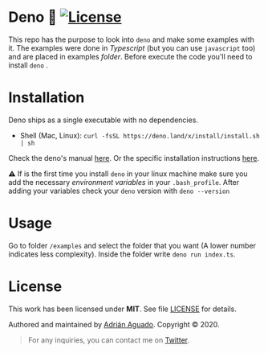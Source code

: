 
Deno 🦕 [![License](https://img.shields.io/cocoapods/l/ParticlesLoadingView.svg?style=flat)](LICENSE.md)
=======
This repo has the purpose to look into `deno` and make some examples with it. The examples were done in _Typescript_ (but you can use `javascript` too) and are placed in examples _folder_. Before execute the code you'll need to install `deno` . 

Installation
=======
Deno ships as a single executable with no dependencies. 

* Shell (Mac, Linux): `` curl -fsSL https://deno.land/x/install/install.sh | sh ``

Check the deno's manual [here](https://deno.land/manual#introduction). Or the specific installation instructions [here](https://deno.land/manual/getting_started/installation). 

⚠️ If is the first time you install  `deno`  in your linux machine make sure you add the necessary _environment variables_ in your `.bash_profile`. After adding your variables check your `deno` version with `deno --version`


Usage
=======
Go to folder `/examples` and select the folder that you want (A lower number indicates less complexity).  Inside the folder write  `deno run index.ts`. 

License
=======
This work has been licensed under **MIT**. See file [LICENSE](LICENSE) for details. 

Authored and maintained by [Adrián Aguado](github.com/aguadotzn). Copyright © 2020.  


>For any inquiries, you can contact me on [Twitter](twitter.com/aguadotzn).
